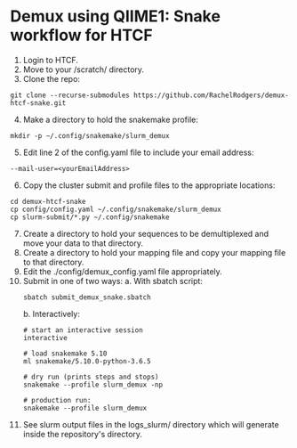 # Demux using QIIME1: Snake workflow for HTCF

1. Login to HTCF.
2. Move to your /scratch/ directory.
3. Clone the repo:
```
git clone --recurse-submodules https://github.com/RachelRodgers/demux-htcf-snake.git
```
4. Make a directory to hold the snakemake profile:
```
mkdir -p ~/.config/snakemake/slurm_demux
```
5. Edit line 2 of the config.yaml file to include your email address:
```
--mail-user=<yourEmailAddress>
```
6. Copy the cluster submit and profile files to the appropriate locations:
```
cd demux-htcf-snake
cp config/config.yaml ~/.config/snakemake/slurm_demux
cp slurm-submit/*.py ~/.config/snakemake
```
7. Create a directory to hold your sequences to be demultiplexed and move your data to that directory.
8. Create a directory to hold your mapping file and copy your mapping file to that directory.
9. Edit the ./config/demux_config.yaml file appropriately.
10. Submit in one of two ways:
	a. With sbatch script:
	```
	sbatch submit_demux_snake.sbatch
	```
	b. Interactively:
	```
	# start an interactive session
	interactive

	# load snakemake 5.10
	ml snakemake/5.10.0-python-3.6.5

	# dry run (prints steps and stops)
	snakemake --profile slurm_demux -np

	# production run:
	snakemake --profile slurm_demux
	```
11. See slurm output files in the logs_slurm/ directory which will generate inside the repository's directory.
